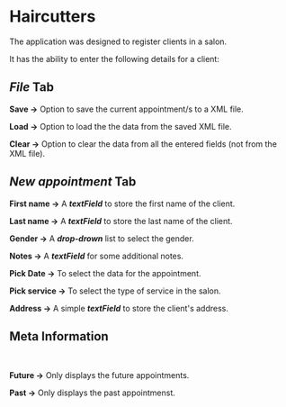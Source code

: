 # Haircutters

The application was designed to register clients in a salon.<br>

It has the ability to enter the following details for a client:<br>

<h2><em>File</em> Tab</h2>

<strong>Save -></strong> Option to save the current appointment/s to a XML file.<br>

<strong>Load -></strong> Option to load the the data from the saved XML file.<br>

<strong>Clear -></strong> Option to clear the data from all the entered fields (not from the XML file).<br>

<h2><em>New appointment</em> Tab</h2>
 
<strong>First name -></strong> A <strong><em>textField</em></strong> to store the first name of the client.<br>

<strong>Last name -></strong> A <strong><em>textField</em></strong> to store the last name of the client.<br>

<strong>Gender -></strong> A <strong><em>drop-drown</em></strong> list to select the gender.<br>

<strong>Notes -></strong> A <strong><em>textField</em></strong> for some additional notes.<br>

<strong>Pick Date -></strong> To select the data for the appointment.<br>

<strong>Pick service -></strong> To select the type of service in the salon.<br>

<strong>Address -></strong> A simple <strong><em>textField</em></strong> to store the client's address.<br>

<h2>Meta Information</h2><br>

<strong>Future -></strong> Only displays the future appointments.<br>

<strong>Past -></strong> Only displays the past appointmenst.<br>
